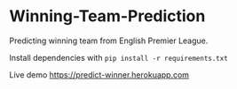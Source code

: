 # Winning-Team-Prediction

Predicting winning team from English Premier League.

Install dependencies with `pip install -r requirements.txt`

Live demo https://predict-winner.herokuapp.com
